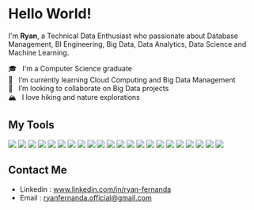 # __Hello World!__

I'm __Ryan__, a Technical Data Enthusiast who passionate about Database Management, BI Engineering, Big Data, Data Analytics, Data Science and Machine Learning.

🎓 &nbsp; I'm a Computer Science graduate     
🔭 &nbsp; I’m currently learning Cloud Computing and Big Data Management      
🤝 &nbsp; I’m looking to collaborate on Big Data projects  
🏔️ &nbsp; I love hiking and nature explorations     

## My Tools

![](https://img.shields.io/badge/mysql-4479A1?style=for-the-badge&logo=mysql&logoColor=white)
![](https://img.shields.io/badge/postgresql-4169E1?style=for-the-badge&logo=postgresql&logoColor=white)
![](https://img.shields.io/badge/oracle-F80000?style=for-the-badge&logo=oracle&logoColor=white)
![](https://img.shields.io/badge/Python-FFD43B?style=for-the-badge&logo=python&logoColor=white)
![](https://img.shields.io/badge/r-276DC3?style=for-the-badge&logo=r&logoColor=white)
![](https://img.shields.io/badge/PHP-777BB4?style=for-the-badge&logo=php&logoColor=white)
![](https://img.shields.io/badge/Pandas-2C2D72?style=for-the-badge&logo=pandas&logoColor=white)
![](https://img.shields.io/badge/Numpy-777BB4?style=for-the-badge&logo=numpy&logoColor=white)
![](https://img.shields.io/badge/SciPy-654FF0?style=for-the-badge&logo=SciPy&logoColor=white)
![](https://img.shields.io/badge/Plotly-%233F4F75?style=for-the-badge&logo=plotly&logoColor=white)
![](https://img.shields.io/badge/scikitlearn-F7931E?style=for-the-badge&logo=scikit-learn&logoColor=white)
![](https://img.shields.io/badge/TensorFlow-FF6F00?style=for-the-badge&logo=tensorflow&logoColor=white)
![](https://img.shields.io/badge/PyTorch-EE4C2C?style=for-the-badge&logo=PyTorch&logoColor=white)
![](https://img.shields.io/badge/Keras-D00000?style=for-the-badge&logo=Keras&logoColor=white)
![](https://img.shields.io/badge/google_colab-F9AB00?style=for-the-badge&logo=googlecolab&logoColor=white)
![](https://img.shields.io/badge/bigquery-669DF6?style=for-the-badge&logo=googlebigquery&logoColor=white)
![](https://img.shields.io/badge/kaggle-20BEFF?style=for-the-badge&logo=kaggle&logoColor=white)
![](https://img.shields.io/badge/looker-4285F4?style=for-the-badge&logo=looker&logoColor=white)
![](https://img.shields.io/badge/tableau-E97627?style=for-the-badge&logo=tableau&logoColor=white)
![](https://img.shields.io/badge/google_cloud-4285F4?style=for-the-badge&logo=googlecloud&logoColor=white)
![](https://img.shields.io/badge/gnu_bash-4EAA25?style=for-the-badge&logo=gnubash&logoColor=white)
![](https://img.shields.io/badge/linux-FCC624?style=for-the-badge&logo=linux&logoColor=white)


## Contact Me
- Linkedin : www.linkedin.com/in/ryan-fernanda
- Email : ryanfernanda.official@gmail.com
